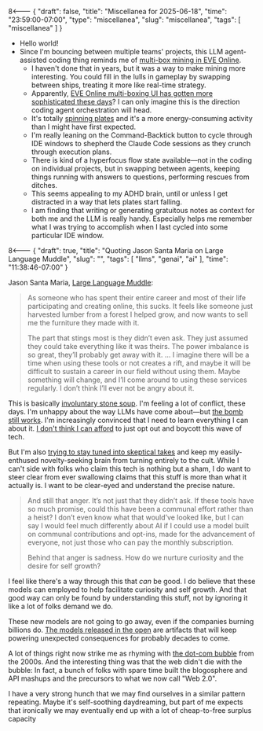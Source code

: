 8<--- { "draft": false, "title": "Miscellanea for 2025-06-18", "time": "23:59:00-07:00", "type": "miscellanea", "slug": "miscellanea", "tags": [ "miscellanea" ] }

- Hello world!
- Since I'm bouncing between multiple teams' projects, this LLM agent-assisted coding thing reminds me of [multi-box mining in EVE Online](https://wiki.eveuniversity.org/Mining#Dual_account_mining).
	- I haven't done that in years, but it was a way to make mining more interesting. You could fill in the lulls in gameplay by swapping between ships, treating it more like real-time strategy.
	- Apparently, [EVE Online multi-boxing UI has gotten more sophisticated these days](https://www.youtube.com/shorts/ijoXyVTv83Q)? I can only imagine this is the direction coding agent orchestration will head.
	- It's totally [spinning plates](https://en.wikipedia.org/wiki/Plate_spinning) and it's a more energy-consuming activity than I might have first expected.
	- I'm really leaning on the Command-Backtick button to cycle through IDE windows to shepherd the Claude Code sessions as they crunch through execution plans.
	- There is kind of a hyperfocus flow state available—not in the coding on individual projects, but in swapping between agents, keeping things running with answers to questions, performing rescues from ditches.
	- This seems appealing to my ADHD brain, until or unless I get distracted in a way that lets plates start falling.
	- I am finding that writing or generating gratuitous notes as context for both me and the LLM is really handy. Especially helps me remember what I was trying to accomplish when I last cycled into some particular IDE window.

8<--- { "draft": true, "title": "Quoting Jason Santa Maria on Large Language Muddle", "slug": "", "tags": [ "llms", "genai", "ai" ], "time": "11:38:46-07:00" }

Jason Santa Maria, [Large Language Muddle](https://jasonsantamaria.com/blog/large-language-muddle):

> As someone who has spent their entire career and most of their life participating and creating online, this sucks. It feels like someone just harvested lumber from a forest I helped grow, and now wants to sell me the furniture they made with it.
> 
> The part that stings most is they didn’t even ask. They just assumed they could take everything like it was theirs. The power imbalance is so great, they’ll probably get away with it.
> ...
> I imagine there will be a time when using these tools or not creates a rift, and maybe it will be difficult to sustain a career in our field without using them. Maybe something will change, and I’ll come around to using these services regularly. I don’t think I’ll ever not be angry about it.

This is basically [involuntary stone soup](https://blog.lmorchard.com/2025/05/27/involuntary-stone-soup-ai/). I'm feeling a lot of conflict, these days. I'm unhappy about the way LLMs have come about—but [the bomb still works](https://blog.lmorchard.com/2025/06/02/the-bomb-still-works/). I'm increasingly convinced that I need to learn everything I can about it. [I don't think I can afford](https://blog.lmorchard.com/2025/05/20/minimum-viable-human-career/) to just opt out and boycott this wave of tech.

But I'm also [trying to stay tuned into skeptical takes](https://blog.lmorchard.com/2025/06/11/codegen-enthusiasm/) and keep my easily-enthused novelty-seeking brain from turning entirely to the cult. While I can't side with folks who claim this tech is nothing but a sham, I do want to steer clear from ever swallowing claims that this stuff is more than what it actually is. I want to be clear-eyed and understand the precise nature.

> And still that anger. It’s not just that they didn’t ask. If these tools have so much promise, could this have been a communal effort rather than a heist? I don’t even know what that would’ve looked like, but I can say I would feel much differently about AI if I could use a model built on communal contributions and opt-ins, made for the advancement of everyone, not just those who can pay the monthly subscription.
> 
> Behind that anger is sadness. How do we nurture curiosity and the desire for self growth?

I feel like there's a way through this that *can* be good. I do believe that these models can employed to help facilitate curiosity and self growth. And that good way can only be found by understanding this stuff, not by ignoring it like a lot of folks demand we do. 

These new models are not going to go away, even if the companies burning billions do. [The models released in the open](https://huggingface.co/) are artifacts that will keep powering unexpected consequences for probably decades to come.

A lot of things right now strike me as rhyming with [the dot-com bubble](https://en.wikipedia.org/wiki/Dot-com_bubble) from the 2000s. And the interesting thing was that the web didn't die with the bubble: In fact, a bunch of folks with spare time built the blogosphere and API mashups and the precursors to what we now call "Web 2.0". 

I have a very strong hunch that we may find ourselves in a similar pattern repeating. Maybe it's self-soothing daydreaming, but part of me expects that ironically we may eventually end up with a lot of cheap-to-free surplus capacity 